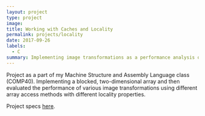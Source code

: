 ```yaml
---
layout: project
type: project
image:
title: Working with Caches and Locality
permalink: projects/locality
date: 2017-09-26
labels:
  - C
summary: Implementing image transformations as a performance analysis of locality using caches.
---
```


Project as a part of my Machine Structure and Assembly Language class (COMP40). Implementing a blocked, two-dimensional array and then evaluated the performance of various image transformations using different array access methods with different locality properties.

Project specs [here](files/locality.pdf).
